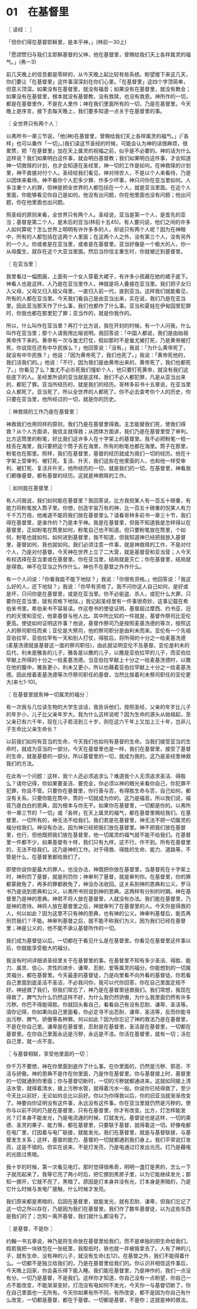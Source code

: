 # 01　在基督里



〖 读经： 〗

「但你们得在基督耶稣里，是本乎神，」(林前一30上)

「愿颂赞归与我们主耶稣基督的父神，他在基督里，曾赐给我们天上各样属灵的福气。」(弗一3)

前几天晚上的信息都是零碎的，从今天晚上起比较有些系统。盼望接下来这几天，你们要让「在基督里」这件事深深刻在你们心里。「在基督里」这四个字顶简单，但意义顶深。如果没有在基督里，就没有福音；如果没有在基督里，就没有教会；如果没有在基督里，根本就没有基督教，没有救赎，也没有救恩。神所作的一切，都是在基督里作，不是在人里作；神在我们里面所有的一切，乃是在基督里。今天晚上是序言，接下去每天晚上，我们要多知道一点关于在基督里的事。



〖 全世界只有两个人 〗

以弗所书一章三节说，「他(神)在基督里，曾赐给我们天上各样属灵的福气。」(「各样」也可以番作「一切」。)我们读这节圣经的时候，可能会认为神的话很麻烦，很累赘，把「在基督里」加在天上属灵的祝福之前，似乎是不必要的。神的话为什么这样说？我们如果明白这件事，就会明白基督教；我们如果明白这件事，才会知道神一切救赎的计划，也才会知道在圣经里，神一切的工作是如何。在神救赎的计划里，神不直接对付个人。圣经给我们看见，神对待世人，不是以个人来看待，乃是以团体来看待。神不看你个人犯多少罪、作多少坏事，神只问你在亚当里如何。人多注重个人的罪，但神是把全世界的人都包括在一个人，就是亚当里面。在这个人里面，你能够看见你自己是如何。他没有出问题，你在他里面也没有问题；他出问题，你在他里面也出问题。

照圣经的原则来看，全世界只有两个人。圣经说，亚当是第一个人，是首先的亚当；基督是第二个人，是末后的亚当(林前十五45)。有人要问说，他们之间的许多人如何算呢？怎么世界上明明有许许多多的人，却说只有两个人呢？因为在神眼中，所有的人都包括在这两个人里面；在这两个人之外，没有第三个人，没有另外的一个人。你或者是在亚当里，或者是在基督里。亚当好像是一个极大的人，你一从母腹生，就存在这个大亚当里面。然后当你信主重生时，你就被迁到基督里。



〖 在亚当里 〗

我曾看过一幅图画，上面有一个女人穿着大裙子，有许多小孩藏在她的裙子底下。神看人也是这样。人乃是在亚当里作人，神就是将人叠接在亚当里。我们把子女归入父母，父母又归入祖父母里，一直归入前一代，直到亚当。这样我们就能看见，所有的人都在亚当里。今天我们看自己是由亚当出来，实在说，我们乃是在亚当里。因此亚当那天作了什么事，我们也都作了什么事。亚当和夏娃在伊甸园里犯罪时，你我也都在那里犯了罪；亚当作的，就是你我作的。

所以，什么叫作在亚当里？再打个比方说，我在开封的时候，有一个人问我，什么叫作在亚当里；那个人请我用比喻说明。我回答说：「中国人都说，我们是由始祖黄帝传下来的。黄帝有一次与蚩尤打仗，假如那时不是蚩尤被打死，乃是黄帝被打死，你说现在还有中华民族么？」他回答说：「没有。」我说：「为什么黄帝死了，就没有中华民族？」他说：「因为黄帝死了，我们也死了。」我说：「黄帝死他的，我们活我们的。」他说：「不行，因为我们是由黄帝出来的，黄帝死了，我们也都死了。」你看见了么？蚩尤不必杀死我们憧蚧个人，他只要打死黄帝，就没有我们这些底下的人。圣经里所说的亚当就是这样。我们不必人都犯罪，凡是从亚当出来的，都犯了罪。亚当所经历的，就是我们的经历。哥林多前书十五章说，在亚当里众人都死了。亚当死了，所以全世界的人都死了。你不必去查考你个人的历史，你只要在亚当里，他所经过的一切，就是你的历史。



〖 神救赎的工作乃是在基督里 〗

神救我们也用同样的原则，我们乃是在基督里得救。主怎能替我们死，使我们得救？从个人方面讲，我信主就得救；从团体方面讲，我们乃是在基督里受了审判。比方这筒里的粉笔，好比我们这许多人在十字架上的基督里。我不必把粉笔一枝一枝丢在海里，我只要把这个筒子丢在海里，所有的粉笔也都在海里。筒子在那里，粉笔也在那里。照样，我们在基督里，基督的经历就成为我们一切的经历。他在十字架上受审判、被钉死、复活、升天，我们这些在他里面的人，也和他一样受审判、被钉死、复活并升天，他所经历的一切，就是我们的一切。在基督里，神看我们都像基督，都有基督的经历。这就是神救赎的工作。



〖 如何能在基督里 〗

有人问我说，我们如何能在基督里？我回答说，比方我倪某人有一百五十磅重，有能力将粉笔放入筒子里。你想，创造宇宙万有的神，比一百五十磅重的倪某人有力千千万万倍，他难道不能将我们放在基督里么？请看哥林多前书一章三十节，我们得在基督里，是谁作的？乃是本乎神。我是在基督里，但我不知道我是怎样得以在基督里，正如粉笔在筒里如何，粉笔自己也不知道。但只要粉笔放在筒里，个如何，粉笔也就如何。如何进到基督里，我不知道，但我知道神已经把我放入基督里，基督如何，我也就如何。我们必须注意一件事，就是神救赎的工作，不是对付个人，乃是对付基督。今天神在世界上立了二大营，就是基督营和亚当营；人今天有权选择在亚当里或在基督里。你在亚当里，结局就是灭亡；你在基督里，结局就是得救。神不在亚当之外作什么，神也不在基督之外作什么。

有一个人问说：「你看我能不能下地狱？」我说：「你很有资格。」他回答说：「我这么好的人，还下地狱？」我说：「你早有资格了。我不问你这人自己如何，是好或是坏，只问你是在基督里，或是在亚当里。你不必偷盗、杀人，或犯什么大罪，只要你在亚当里，就有资格下地狱。」我记起圣经里有一件事很奇妙，这事记载在希伯来书里。希伯来书不容易读。作这卷书的使徒证明，基督超过摩西、约书亚、旧约的天使和亚伦，他拿基督与他人比。其中所比较的一件就是，基督作祭司比亚伦更高。使徒如何证明这件事？他说，基督作祭司乃是按照麦基洗德的等次，按照这人的祭司职任而来；亚伦是大祭司，他的祭司职分是由利未而来。亚伦有一个先祖亚伯拉罕，亚伯拉罕有一天和别人打仗，得胜后，将所得的十分之一给麦基洗德(麦基洗德就是基督这一面的祭司职任)，由此就证明亚伦不及基督。亚伦是利未的后代，利未是雅各的儿子，雅各是以撒的儿子，以撒是亚伯拉罕的儿子，而亚伯拉罕献上所得的十分之一给麦基洗德。当亚伯拉罕献上十分之一给麦基洗德时，以撒在他的腹中，雅各更小，利未又更小，所以也藉着亚伯拉罕献上十分之一给麦基洗德。因此按着麦基洗德等次尽祭司职任的基督，当然比按着利未祭司职任的亚伦更大(来七1-10)。



〖 在基督里就有神一切属灵的福分 〗

有一次我与几位读生物的大学生谈话，我告诉他们，按照圣经，父亲的年岁比儿子的年岁小，儿子比父亲年岁大。我为什么这样说呢？因为生命的源头从始祖起，至父亲已有六千年，现在儿子若活到三十岁，则在这六千年上又加上三十年，岂非儿子生命比父亲生命长？

以前我们如何有亚当的生命，今天我们也如何有基督的生命。当我们接受亚当的生命时，就成为亚当的一部分。今天在基督里也是一样，我们在基督里，接受了基督的生命，就是基督的一部分。所以基督里的一切，就成为我的。这乃是圣经里神救我们的方法。

在此有一个问题：这样，我个人还必须追求么？难道我个人无须追求圣洁、得胜么？请你记得，你如果要圣洁、要完全，你必须以神的眼光来看你自己，你犯罪不犯罪，你且不管。只要你在基督里，你行善与否，有得胜生命与否，自己如何，都没有关系。只要你能在筒中，筒的一切就成为你的。这乃是福音。所以我们说，福音乃是白白的恩典，因为根本与你无干。如果你在基督里，一切都是你的。以弗所书一章三节的「一切」或「各样」在天上属灵的福气，都在基督里赐给我们。在基督里，一切所有的，神无法不给我们。我们若是在基督里，神无法不把一切属灵的福分给我们。神没有办法，因为神已经把我们放在基督里。神不把我们放在基督里，也行，但他既把我们放在基督里，他一切属灵的福气就不能不给我们。在基督里一件都不少，如果基督有十样，我们只有九样，这不行，作不到。所有在基督里的，无法不给我们。这乃是神的工作。对于得救、得胜的生命、能力、道路等，不管是什么，在基督里都给我们了。

即使你说你是最大的罪人，也没办法，神既把你放在基督里，当基督死在十字架上时，神刑罚了基督，就是刑罚你；神审判了基督，就是审判你。在基督里，你的罪都蒙赦免了，再多的罪都赦免了，神没办法收回。这关系到神的恩典和公义。罗马书乃是说到恩典和公义，以弗所书则说到神的恩典。这两样有分别的时期。神在基督里乃是神的恩典。神若不将人放在基督里，人就没有办法。我们能在基督里，乃是神的恩待。神将人放在基督里之后，神就审判了在基督里的人。今天你是得救的人，何以如此？因为这里不只有神的恩典，也有神的公义。神审判基督后，能否再刑罚我们？不能。神审判基督之后，就不能不称我们为义，因为我们已经在基督里；神是公义的，他不能不承认基督所作的一切。

我们成为基督徒以后，一切都在于看见什么是在基督里。你看见在基督里这件事以后，你就能享受极大的福分。

我没有时间详细讲圣经里关于在基督里的事。在基督里不知有多少圣洁、得胜、能力、属灵、信心、灵性的进步、谦卑、忍耐、爱等属灵的福分。你能想到的一切属灵福分，都在基督里。今天最差的基督徒，乃是向里看不向外看的基督徒。你若看自己里面到底圣洁不圣洁，不必我问你，我可以代你回答，你在自己里面定规不好。神拯救了我们，但我们常忘了，神乃是在基督里拯救我们。我们常想，我现在得救了，脾气为什么仍然这样不好，为什么我仍然骄傲，为什么我里面仍然有许多污秽。你巴不得能得胜。你就回头看自己，看看自己有没有忍耐、谦卑、圣洁等。请你记得，你如果向自己里面看，你必定寻不出忍耐、谦卑、圣洁等，反而你能寻出污秽、脾气、骄傲等各种罪。何以如此？因为你忘记了神的救法乃是在基督里，不是在你自己里。谦卑是在基督里，忍耐是在基督里，圣洁是在基督里，一切都在基督里。在你自己里面永远是污秽，永远是不洁。你活在基督里，就有一切；活在自己里，就一点不变。



〖 与基督相联，享受他里面的一切 〗

你千万不要想，神在你里面到底作了什么事。在你里面的，仍然是污秽、邪恶、不洁与骄傲。神的恩典不是作在你里面，乃是作在基督里。你与基督接上时，基督里的一切就通到你里面；你与基督切断时，一切的污秽就都通进来。这就如同接上清洁水管，就得着清水，接上污秽水管，就得着污水一般。你说你已经得救了，至少今天比以前好，无论如何总比以前好。你以为你得救以后，你的旧亚当就渐渐改变了。神要向你证明没有这件事，永远没有这件事。你在亚当里就仍然是污秽的。使你与以前不同的乃是在基督里，只有在基督里，你才有改变。比方，灯怎样能发光？灯本身不能发光，乃是电流通的时候，灯就发光。基督徒也是这样，一切的美德、圣灵的果子、能力等，都在基督里，只要联于基督，就得着这一切。好像电都在电厂里，灯因着与电厂联接，就能发光。我们在基督里，就是与基督联接，与基督发生关系；这样，基督的能力、基督的一切就都通到我们身上。我们平常说灯发亮，这是不错的。但实在说来，不是灯发亮，乃是电通过灯发出光亮。灯乃是藉电的光胜过黑暗。

我十岁的时候，第一次看见电灯。那时觉得很希奇，明明一盏灯是黑的，怎么一下子就亮起来了。我等它亮了两小时后，把它挪到黑房子里，以为它能继续发光；那知一挪开，它就不亮了，黑暗了。原因是灯本身并没有光，灯本身是黑暗的，乃是它什么时候与发电厂接触，什么时候才发亮。

我们原来都是黑暗的，后因在基督里，就能发光，就有忍耐、谦卑，但我们忘记了这一切之所以存在，乃是因为我们在基督里。我们作了数年基督徒，以为这些东西是我们的了；岂知一离开基督，我们就什么都没有了。



〖 是基督，不是你 〗

约翰一书五章说，神乃是将生命放在基督里给我们，而不是单独的把生命给我们。假若我把一块铁包在一张纸里，我取纸时，铁也就一并被我拿去了。人有了神的儿子，就有生命，没有神的儿子，就没有生命(五12)。在基督之外，我们不能得着什么。一切都不是独立给我们的，乃是在基督里给我们的。你认识并相信这件事后，今天晚上回家，你会喜乐得下能入睡。我们能在基督里，乃是神作的，我们一点没有分。一切乃是基督，不是我们。这样你才知道，你自己没有一点盼望，你自己一点不能改变，不能渐渐变好。灯泡没有电如何不发光，今天你一与基督切断了，你在自己里面也一无所有。今天你如果有所不同，有所改变，都不是因为你自己有什么改变，一切都是基督，都在于基督。一切都是基督，不是你；这就是神的救法。
